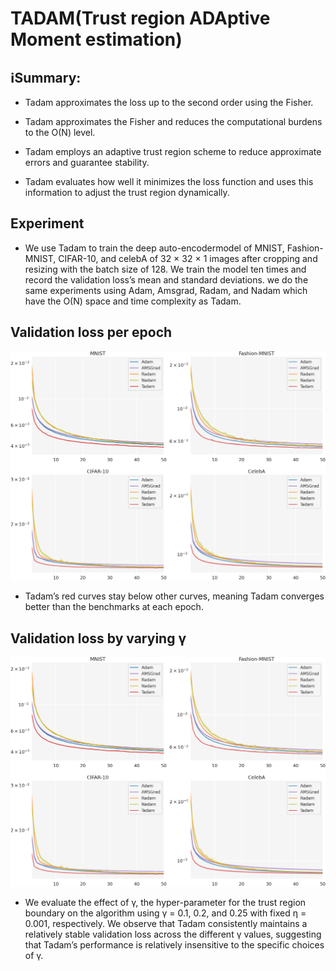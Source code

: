 # TADAM(Trust region ADAptive Moment estimation)


## ℹ️Summary:

- Tadam approximates the loss up to the second order using the Fisher.

- Tadam approximates the Fisher and reduces the computational burdens to the O(N) level.

- Tadam employs an adaptive trust region scheme to reduce approximate errors and guarantee stability. 

- Tadam evaluates how well it minimizes the loss function and uses this information to adjust the trust region dynamically.

## Experiment

- We use Tadam to train the deep auto-encodermodel of MNIST, Fashion-MNIST, CIFAR-10, and celebA of 32 × 32 × 1 images after cropping and resizing with the batch size of 128. We train the model ten times and record the validation loss’s mean and standard deviations. we do the same experiments using Adam, Amsgrad, Radam, and Nadam which have the O(N) space and time complexity as Tadam.

## Validation loss per epoch

![L2 loss per epoch](/images/loss_mse_step.png)

- Tadam’s red curves stay below other curves, meaning Tadam converges better than
the benchmarks at each epoch.

## Validation loss by varying γ 

![L2 loss per epoch](/images/loss_mse_step.png)

- We evaluate the effect of γ, the hyper-parameter for the
trust region boundary on the algorithm using γ = 0.1, 0.2, and 0.25 with fixed η = 0.001,
respectively. We observe that Tadam consistently maintains a relatively stable validation loss
across the different γ values, suggesting that Tadam’s performance is relatively insensitive to
the specific choices of γ.
